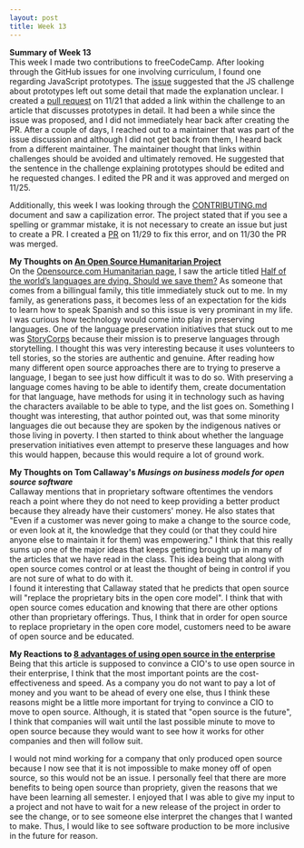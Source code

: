 ```yaml
---
layout: post
title: Week 13
---
```


**Summary of Week 13**  
This week I made two contributions to freeCodeCamp. After looking through the GitHub issues for one involving curriculum, I found one regarding JavaScript prototypes. The [issue](https://github.com/freeCodeCamp/freeCodeCamp/issues/36754) suggested that the JS challenge about prototypes left out some detail that made the explanation unclear. I created a [pull request](https://github.com/freeCodeCamp/freeCodeCamp/pull/37802) on 11/21 that added a link within the challenge to an article that discusses prototypes in detail. It had been a while since the issue was proposed, and I did not immediately hear back after creating the PR. After a couple of days, I reached out to a maintainer that was part of the issue discussion and although I did not get back from them, I heard back from a different maintainer. The maintainer thought that links within challenges should be avoided and ultimately removed. He suggested that the sentence in the challenge explaining prototypes should be edited and he requested changes. I edited the PR and it was approved and merged on 11/25.

Additionally, this week I was looking through the [CONTRIBUTING.md](https://github.com/freeCodeCamp/freeCodeCamp/blob/master/CONTRIBUTING.md) document and saw a capilization error. The project stated that if you see a spelling or grammar mistake, it is not necessary to create an issue but just to create a PR. I created a [PR](https://github.com/freeCodeCamp/freeCodeCamp/pull/37854) on 11/29 to fix this error, and on 11/30 the PR was merged.

**My Thoughts on [An Open Source Humanitarian Project](https://opensource.com/tags/humanitarian)**  
On the [Opensource.com Humanitarian page](https://opensource.com/tags/humanitarian), I saw the article titled [Half of the world’s languages are dying. Should we save them?](https://opensource.com/article/17/7/half-world-languages-dying-save-them) As someone that comes from a billingual family, this title immediately stuck out to me. In my family, as generations pass, it becomes less of an expectation for the kids to learn how to speak Spanish and so this issue is very prominant in my life. I was curious how technology would come into play in preserving languages. One of the language preservation initiatives that stuck out to me was [StoryCorps](https://archive.storycorps.org/) because their mission is to preserve languages through storytelling. I thought this was very interesting because it uses volunteers to tell stories, so the stories are authentic and genuine. After reading how many different open source approaches there are to trying to preserve a language, I began to see just how difficult it was to do so. With preserving a language comes having to be able to identify them, create documentation for that language, have methods for using it in technology such as having the characters available to be able to type, and the list goes on. Something I thought was interesting, that author pointed out, was that some minority languages die out because they are spoken by the indigenous natives or those living in poverty. I then started to think about whether the language preservation initiatives even attempt to preserve these languages and how this would happen, because this would require a lot of ground work.  

**My Thoughts on Tom Callaway's _Musings on business models for open source software_**  
Callaway mentions that in proprietary software oftentimes the vendors reach a point where they do not need to keep providing a better product because they already have their customers' money. He also states that "Even if a customer was never going to make a change to the source code, or even look at it, the knowledge that they could (or that they could hire anyone else to maintain it for them) was empowering." I think that this really sums up one of the major ideas that keeps getting brought up in many of the articles that we have read in the class. This idea being that along with open source comes control or at least the thought of being in control if you are not sure of what to do with it.  
I found it interesting that Callaway stated that he predicts that open source will "replace the proprietary bits in the open core model". I think that with open source comes education and knowing that there are other options other than proprietary offerings. Thus, I think that in order for open source to replace proprietary in the open core model, customers need to be aware of open source and be educated.

**My Reactions to [8 advantages of using open source in the enterprise](https://enterprisersproject.com/article/2015/1/top-advantages-open-source-offers-over-proprietary-solutions)**  
Being that this article is supposed to convince a CIO's to use open source in their enterprise, I think that the most important points are the cost-effectiveness and speed. As a company you do not want to pay a lot of money and you want to be ahead of every one else, thus I think these reasons might be a little more important for trying to convince a CIO to move to open source. Although, it is stated that "open source is the future", I think that companies will wait until the last possible minute to move to open source because they would want to see how it works for other companies and then will follow suit.

I would not mind working for a company that only produced open source because I now see that it is not impossible to make money off of open source, so this would not be an issue. I personally feel that there are more benefits to being open source than propriety, given the reasons that we have been learning all semester. I enjoyed that I was able to give my input to a project and not have to wait for a new release of the project in order to see the change, or to see someone else interpret the changes that I wanted to make. Thus, I would like to see software production to be more inclusive in the future for reason.
